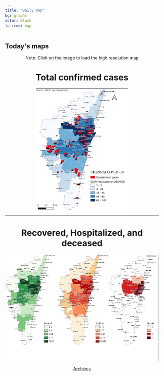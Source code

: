 ```yaml
---
title: "Daily map"
bg: graphs
color: black
fa-icon: map
---
```


## Today's maps
<p style="text-align: center">Note: Click on the image to load the high resolution map</p>

<h1 style="text-align: center">Total confirmed cases</h1>
<p style="text-align: center"><a href="https://twitter.com/amasaesle/status/1254610362915151872/photo/1" target="_blank"><img img width="300" height="400" src="/img/ch.png" alt="25-041"/></a></p>
 
 ---------------------------------------------------------
 
<h1 style="text-align: center">Recovered, Hospitalized, and deceased</h1>
<p style="text-align: center"><a href='https://twitter.com/amasaesle/status/1254610573519540224/photo/1' target='_blank'><img img width="500" height="350" src='/img/rec.png' border='0' alt='recov25'/></a></p>

<p style="text-align: center"><a class="button2" href="https://elseasama.github.io/chcovid19/archives.html">Archives</a></p>
